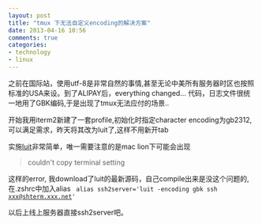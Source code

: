 ```yaml
---
layout: post
title: "tmux 下无法自定义encoding的解决方案"
date: 2013-04-16 10:56
comments: true
categories: 
- technology
- linux
---
```


之前在国际站，使用utf-8是非常自然的事情,甚至无论中美所有服务器时区也按照标准的USA来设。到了ALIPAY后，everything changed... 代码，日志文件很统一地用了GBK编码,于是出现了tmux无法应付的场景..

开始我用iterm2新建了一套profile,初始化时指定character encoding为gb2312,可以满足需求，昨天将其改为luit了,这样不用新开tab

实施[luit](http://invisible-island.net/luit/)非常简单，唯一需要注意的是mac lion下可能会出现
>couldn't copy terminal setting

这样的error, 我download了luit的最新源码，自己compile出来是没这个问题的,在.zshrc中加入alias
<code>
    alias ssh2server='luit -encoding gbk ssh xxx@shterm.xxx.net'
</code>

以后上线上服务器直接ssh2server吧。
